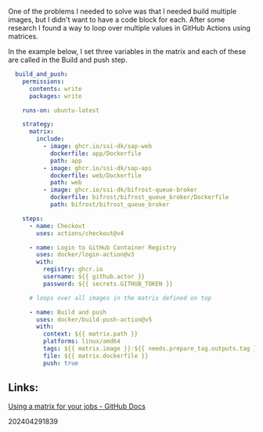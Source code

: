 One of the problems I needed to solve was that I needed build multiple images, but I didn't want to have a code block for each. After some research I found a way to loop over multiple values in GitHub Actions using matrices.

In the example below, I set three variables in the matrix and each of these are called in the Build and push step.

```yaml
  build_and_push:
    permissions:
      contents: write
      packages: write

    runs-on: ubuntu-latest

    strategy:
      matrix:
        include:
          - image: ghcr.io/ssi-dk/sap-web
            dockerfile: app/Dockerfile
            path: app
          - image: ghcr.io/ssi-dk/sap-api
            dockerfile: web/Dockerfile
            path: web
          - image: ghcr.io/ssi-dk/bifrost-queue-broker
            dockerfile: bifrost/bifrost_queue_broker/Dockerfile
            path: bifrost/bifrost_queue_broker

    steps:
      - name: Checkout
        uses: actions/checkout@v4

      - name: Login to GitHub Container Registry
        uses: docker/login-action@v3
        with:
          registry: ghcr.io
          username: ${{ github.actor }}
          password: ${{ secrets.GITHUB_TOKEN }}

      # loops over all images in the matrix defined on top

      - name: Build and push
        uses: docker/build-push-action@v5
        with:
          context: ${{ matrix.path }}
          platforms: linux/amd64
          tags: ${{ matrix.image }}:${{ needs.prepare_tag.outputs.tag }}
          file: ${{ matrix.dockerfile }}
          push: true

```


## Links:

[Using a matrix for your jobs - GitHub Docs](https://docs.github.com/en/actions/using-jobs/using-a-matrix-for-your-jobs)

202404291839
